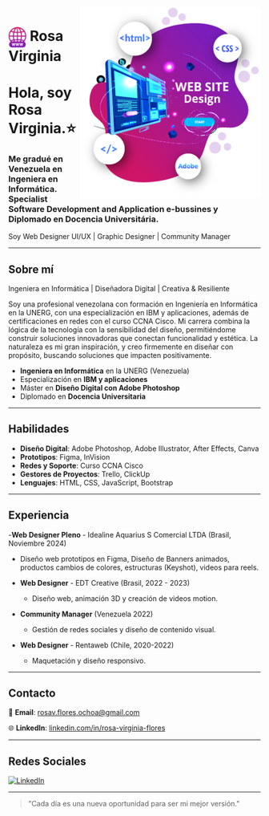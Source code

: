 <img align="right" alt="Developer vector www.freepik.com persoalizada por RosaV con illustrator" height="380" src="https://github.com/Rosavf/dio-lab-open-source/blob/main/Imagen_01_perfil.png">


 <h1><a href="https://edtcreative.com/">
     <img align="center" alt="Logo EDT CREATIVE" width="36px" src="https://github.com/Rosavf/dio-lab-open-source/blob/main/site.png"></a>
    <span>Rosa Virginia</span>
</h1>


# Hola, soy Rosa Virginia.:star:
### Me gradué en Venezuela en Ingeniera en Informática. Specialist Software Development and Application e-bussines y Diplomado en Docencia Universitária.
Soy Web Designer UI/UX | Graphic Designer | Community Manager

---

## Sobre mí

Ingeniera en Informática | Diseñadora Digital | Creativa & Resiliente

Soy una profesional venezolana con formación en Ingeniería en Informática en la UNERG, con una especialización en IBM y aplicaciones, además de certificaciones en redes con el curso CCNA Cisco. Mi carrera combina la lógica de la tecnología con la sensibilidad del diseño, permitiéndome construir soluciones innovadoras que conectan funcionalidad y estética. La naturaleza es mi gran inspiración, y creo firmemente en diseñar con propósito, buscando soluciones que impacten positivamente.

- **Ingeniera en Informática** en la UNERG (Venezuela)
- Especialización en **IBM y aplicaciones**
- Máster en **Diseño Digital con Adobe Photoshop**
- Diplomado en **Docencia Universitaria**

---

## Habilidades

- **Diseño Digital**: Adobe Photoshop, Adobe Illustrator, After Effects, Canva
- **Prototipos**: Figma, InVision
- **Redes y Soporte**: Curso CCNA Cisco
- **Gestores de Proyectos**: Trello, ClickUp
- **Lenguajes**: HTML, CSS, JavaScript, Bootstrap

---

## Experiencia

-**Web Designer Pleno** - Idealine Aquarius S Comercial LTDA (Brasil, Noviembre 2024)
  - Diseño web prototipos en Figma, Diseño de Banners animados, productos cambios de colores, estructuras (Keyshot), videos para reels. 
- **Web Designer** - EDT Creative (Brasil, 2022 - 2023)
  - Diseño web, animación 3D y creación de videos motion.

- **Community Manager** (Venezuela 2022)
  - Gestión de redes sociales y diseño de contenido visual.

- **Web Designer** - Rentaweb (Chile, 2020-2022)
  - Maquetación y diseño responsivo.

---

## Contacto

📧 **Email**: [rosav.flores.ochoa@gmail.com](mailto:rosav.flores.ochoa@gmail.com)

🌐 **LinkedIn**: [linkedin.com/in/rosa-virginia-flores](https://www.linkedin.com/in/rosa-virginia-flores/)

---

## Redes Sociales

[![LinkedIn](https://img.shields.io/badge/LinkedIn-RosaVirginia-blue)](https://www.linkedin.com/in/rosa-virginia-flores/)

---

> "Cada día es una nueva oportunidad para ser mi mejor versión."

